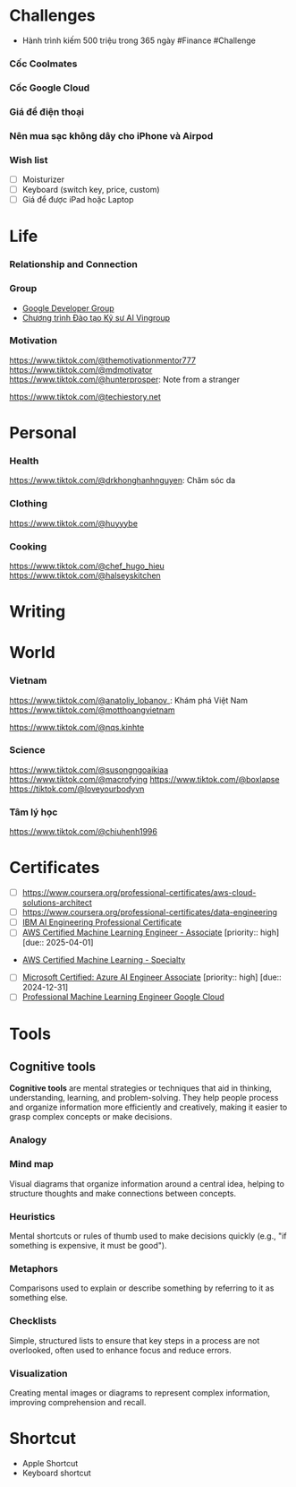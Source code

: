 # Challenges

- Hành trình kiếm 500 triệu trong 365 ngày #Finance #Challenge 

### Cốc Coolmates
### Cốc Google Cloud

### Giá để điện thoại
### Nên mua sạc không dây cho iPhone và Airpod

### Wish list

- [ ] Moisturizer
- [ ] Keyboard (switch key, price, custom)
- [ ] Giá để được iPad hoặc Laptop

# Life

### Relationship and Connection

### Group

- [Google Developer Group](https://gdg.community.dev)
- [Chương trình Đào tạo Kỹ sư AI Vingroup](https://www.facebook.com/groups/ctaivingroup/)

### Motivation

https://www.tiktok.com/@themotivationmentor777
https://www.tiktok.com/@mdmotivator
https://www.tiktok.com/@hunterprosper: Note from a stranger

https://www.tiktok.com/@techiestory.net

# Personal

### Health

https://www.tiktok.com/@drkhonghanhnguyen: Chăm sóc da

### Clothing

https://www.tiktok.com/@huyyybe

### Cooking

https://www.tiktok.com/@chef_hugo_hieu
https://www.tiktok.com/@halseyskitchen

# Writing

# World

### Vietnam

https://www.tiktok.com/@anatoliy_lobanov_: Khám phá Việt Nam
https://www.tiktok.com/@motthoangvietnam

https://www.tiktok.com/@nqs.kinhte

### Science

https://www.tiktok.com/@susongngoaikiaa
https://www.tiktok.com/@macrofying
https://www.tiktok.com/@boxlapse
https://tiktok.com/@loveyourbodyvn

### Tâm lý học

https://www.tiktok.com/@chiuhenh1996

# Certificates

- [ ] https://www.coursera.org/professional-certificates/aws-cloud-solutions-architect
- [ ] https://www.coursera.org/professional-certificates/data-engineering
- [ ] [IBM AI Engineering Professional Certificate](https://www.coursera.org/professional-certificates/ai-engineer)
- [ ] [AWS Certified Machine Learning Engineer - Associate](https://aws.amazon.com/certification/certified-machine-learning-engineer-associate) [priority:: high] [due:: 2025-04-01] 
- [AWS Certified Machine Learning - Specialty](https://aws.amazon.com/certification/certified-machine-learning-specialty)
- [ ] [Microsoft Certified: Azure AI Engineer Associate](https://learn.microsoft.com/en-us/credentials/certifications/azure-ai-engineer/?practice-assessment-type=certification) [priority:: high] [due:: 2024-12-31] 
- [ ] [Professional Machine Learning Engineer Google Cloud](https://cloud.google.com/learn/certification/machine-learning-engineer)

# Tools

## Cognitive tools

**Cognitive tools** are mental strategies or techniques that aid in thinking, understanding, learning, and problem-solving. They help people process and organize information more efficiently and creatively, making it easier to grasp complex concepts or make decisions.

### Analogy

### Mind map

Visual diagrams that organize information around a central idea, helping to structure thoughts and make connections between concepts.

### Heuristics

Mental shortcuts or rules of thumb used to make decisions quickly (e.g., "if something is expensive, it must be good").

### Metaphors

Comparisons used to explain or describe something by referring to it as something else.

### Checklists

Simple, structured lists to ensure that key steps in a process are not overlooked, often used to enhance focus and reduce errors.
    
### Visualization 

Creating mental images or diagrams to represent complex information, improving comprehension and recall.

# Shortcut

- Apple Shortcut
- Keyboard shortcut